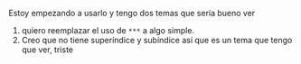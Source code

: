 Estoy empezando a usarlo y tengo dos temas que sería bueno ver

1. quiero reemplazar el uso de `***` a algo simple.
2. Creo que no tiene superíndice y subíndice así que es un tema que tengo que ver, triste